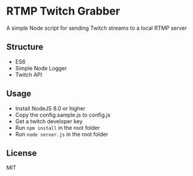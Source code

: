 # RTMP Twitch Grabber

A simple Node script for sending Twitch streams to a local RTMP server

## Structure
- ES6
- Simple Node Logger
- Twitch API

## Usage
- Install NodeJS 8.0 or higher
- Copy the config.sample.js to config.js
- Get a twitch developer key
- Run `npm install` in the root folder
- Run `node server.js` in the root folder

## License

MIT
